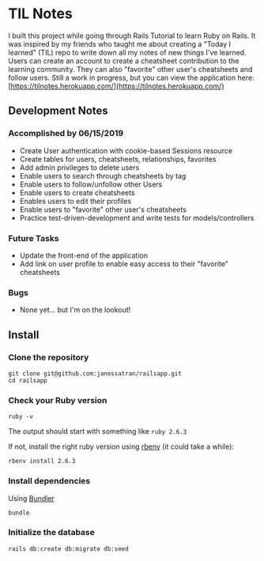 # TIL Notes
I built this project while going through Rails Tutorial to learn Ruby on Rails. It was inspired by my friends who taught me about creating a "Today I learned" (TIL) repo to write down all my notes of new things I've learned. Users can create an account to create a cheatsheet contribution to the learning community. They can also "favorite" other user's cheatsheets and follow users. 
Still a work in progress, but you can view the application here: [https://tilnotes.herokuapp.com/](https://tilnotes.herokuapp.com/)

## Development Notes

### Accomplished by 06/15/2019
* Create User authentication with cookie-based Sessions resource
* Create tables for users, cheatsheets, relationships, favorites
* Add admin privileges to delete users
* Enable users to search through cheatsheets by tag
* Enable users to follow/unfollow other Users
* Enable users to create cheatsheets
* Enables users to edit their profiles
* Enable users to "favorite" other user's cheatsheets
* Practice test-driven-development and write tests for models/controllers


### Future Tasks
* Update the front-end of the application
* Add link on user profile to enable easy access to their "favorite" cheatsheets

### Bugs
* None yet... but I'm on the lookout!

## Install

### Clone the repository

```shell
git clone git@github.com:janessatran/railsapp.git
cd railsapp
```

### Check your Ruby version

```shell
ruby -v
```

The output should start with something like `ruby 2.6.3`

If not, install the right ruby version using [rbenv](https://github.com/rbenv/rbenv) (it could take a while):

```shell
rbenv install 2.6.3
```

### Install dependencies

Using [Bundler](https://github.com/bundler/bundler)
```shell
bundle
```


### Initialize the database

```shell
rails db:create db:migrate db:seed
```
